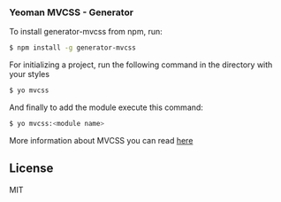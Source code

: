 ### Yeoman MVCSS - Generator

To install generator-mvcss from npm, run:

```bash
$ npm install -g generator-mvcss
```

For initializing a project, run the following command in the directory with your styles

```bash
$ yo mvcss
```
And finally to add the module execute this command:

```bash
$ yo mvcss:<module name>
```

More information about MVCSS you can read [here](http://mvcss.github.io/)

## License

MIT
